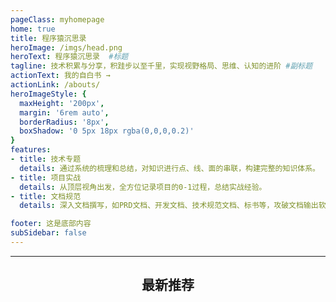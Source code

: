 ```yaml
---
pageClass: myhomepage
home: true
title: 程序猿沉思录
heroImage: /imgs/head.png
heroText: 程序猿沉思录  #标题
tagline: 技术积累与分享，积跬步以至千里，实现视野格局、思维、认知的进阶 #副标题
actionText: 我的自白书 →
actionLink: /abouts/
heroImageStyle: {
  maxHeight: '200px',
  margin: '6rem auto',
  borderRadius: '8px',
  boxShadow: '0 5px 18px rgba(0,0,0,0.2)'
}
features:
- title: 技术专题
  details: 通过系统的梳理和总结，对知识进行点、线、面的串联，构建完整的知识体系。
- title: 项目实战
  details: 从顶层视角出发，全方位记录项目的0-1过程，总结实战经验。
- title: 文档规范
  details: 深入文档撰写，如PRD文档、开发文档、技术规范文档、标书等，攻破文档输出软肋。

footer: 这是底部内容
subSidebar: false
---
```

----
## <center>最新推荐</center>
<posts />


